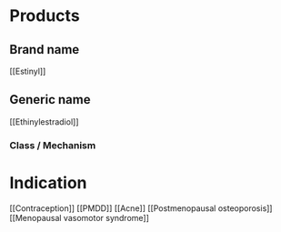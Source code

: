 # Products

## Brand name
[[Estinyl]]

## Generic name
[[Ethinylestradiol]]

### Class / Mechanism


# Indication
[[Contraception]]
[[PMDD]]
[[Acne]]
[[Postmenopausal osteoporosis]]
[[Menopausal vasomotor syndrome]]